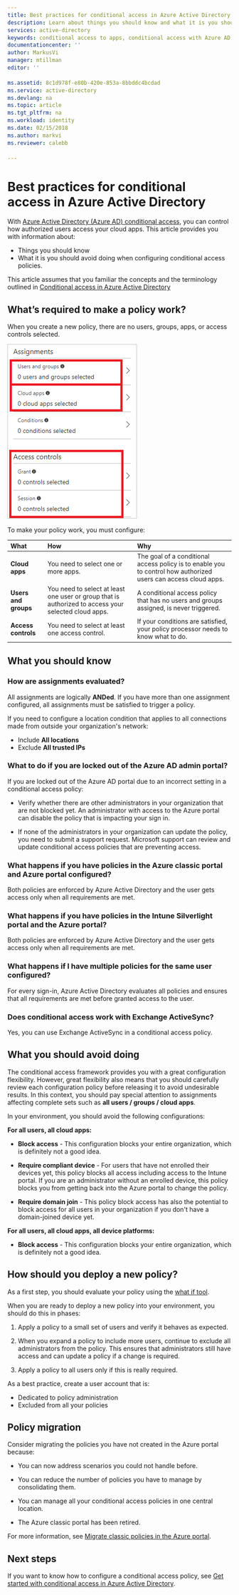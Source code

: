 ```yaml
---
title: Best practices for conditional access in Azure Active Directory  | Microsoft Docs
description: Learn about things you should know and what it is you should avoid doing when configuring conditional access policies.
services: active-directory
keywords: conditional access to apps, conditional access with Azure AD, secure access to company resources, conditional access policies
documentationcenter: ''
author: MarkusVi
manager: mtillman
editor: ''

ms.assetid: 8c1d978f-e80b-420e-853a-8bbddc4bcdad
ms.service: active-directory
ms.devlang: na
ms.topic: article
ms.tgt_pltfrm: na
ms.workload: identity
ms.date: 02/15/2018
ms.author: markvi
ms.reviewer: calebb

---
```

# Best practices for conditional access in Azure Active Directory

With [Azure Active Directory (Azure AD) conditional access](active-directory-conditional-access-azure-portal.md), you can control how authorized users access your cloud apps. This article provides you with information about:

- Things you should know 
- What it is you should avoid doing when configuring conditional access policies. 

This article assumes that you familiar the concepts and the terminology outlined in [Conditional access in Azure Active Directory](active-directory-conditional-access-azure-portal.md)



## What’s required to make a policy work?

When you create a new policy, there are no users, groups, apps, or access controls selected.

![Cloud apps](./media/active-directory-conditional-access-best-practices/02.png)


To make your policy work, you must configure:


|What           | How                                  | Why|
|:--            | :--                                  | :-- |
|**Cloud apps** |You need to select one or more apps.  | The goal of a conditional access policy is to enable you to control how authorized users can access cloud apps.|
| **Users and groups** | You need to select at least one user or group that is authorized to access your selected cloud apps. | A conditional access policy that has no users and groups assigned, is never triggered. |
| **Access controls** | You need to select at least one access control. | If your conditions are satisfied, your policy processor needs to know what to do.|




## What you should know

### How are assignments evaluated?

All assignments are logically **ANDed**. If you have more than one assignment configured, all assignments must be satisfied to trigger a policy.  

If you need to configure a location condition that applies to all connections made from outside your organization's network:

- Include **All locations**
- Exclude **All trusted IPs**


### What to do if you are locked out of the Azure AD admin portal?

If you are locked out of the Azure AD portal due to an incorrect setting in a conditional access policy:

- Verify whether there are other administrators in your organization that are not blocked yet. An administrator with access to the Azure portal can disable the policy that is impacting your sign in. 

- If none of the administrators in your organization can update the policy, you need to submit a support request. Microsoft support can review and update conditional access policies that are preventing access.


### What happens if you have policies in the Azure classic portal and Azure portal configured?  

Both policies are enforced by Azure Active Directory and the user gets access only when all requirements are met.

### What happens if you have policies in the Intune Silverlight portal and the Azure portal?

Both policies are enforced by Azure Active Directory and the user gets access only when all requirements are met.

### What happens if I have multiple policies for the same user configured?  

For every sign-in, Azure Active Directory evaluates all policies and ensures that all requirements are met before granted access to the user.


### Does conditional access work with Exchange ActiveSync?

Yes, you can use Exchange ActiveSync in a conditional access policy.






## What you should avoid doing

The conditional access framework provides you with a great configuration flexibility. However, great flexibility  also means that you should carefully review each configuration policy before releasing it to avoid undesirable results. In this context, you should pay special attention to assignments affecting complete sets such as **all users / groups / cloud apps**.

In your environment, you should avoid the following configurations:


**For all users, all cloud apps:**

- **Block access** - This configuration blocks your entire organization, which is definitely not a good idea.

- **Require compliant device** - For users that have not enrolled their devices yet, this policy blocks all access including access to the Intune portal. If you are an administrator without an enrolled device, this policy blocks you from getting back into the Azure portal to change the policy.

- **Require domain join** - This policy block access has also the potential to block access for all users in your organization if you don't have a domain-joined device yet.


**For all users, all cloud apps, all device platforms:**

- **Block access** - This configuration blocks your entire organization, which is definitely not a good idea.


## How should you deploy a new policy?

As a first step, you should evaluate your policy using the [what if tool](active-directory-conditional-access-whatif.md).

When you are ready to deploy a new policy into your environment, you should do this in phases:

1. Apply a policy to a small set of users and verify it behaves as expected. 

2.  When you expand a policy to include more users, continue to exclude all administrators from the policy. This ensures that administrators still have access and can update a policy if a change is required.

3. Apply a policy to all users only if this is really required. 

As a best practice, create a user account that is:

- Dedicated to policy administration 
- Excluded from all your policies


## Policy migration

Consider migrating the policies you have not created in the Azure portal because:

- You can now address scenarios you could not handle before.

- You can reduce the number of policies you have to manage by consolidating them.   

- You can manage all your conditional access policies in one central location.

- The Azure classic portal has been retired.   


For more information, see [Migrate classic policies in the Azure portal](active-directory-conditional-access-migration.md).


## Next steps

If you want to know how to configure a conditional access policy, see [Get started with conditional access in Azure Active Directory](active-directory-conditional-access-azure-portal-get-started.md).
